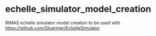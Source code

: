# echelle_simulator_model_creation
RIMAS echelle simulator model creation to be used with https://github.com/Stuermer/EchelleSimulator

